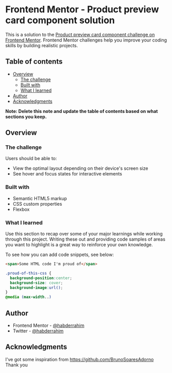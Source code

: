 # Frontend Mentor - Product preview card component solution

This is a solution to the [Product preview card component challenge on Frontend Mentor](https://www.frontendmentor.io/challenges/product-preview-card-component-GO7UmttRfa). Frontend Mentor challenges help you improve your coding skills by building realistic projects. 

## Table of contents

- [Overview](#overview)
  - [The challenge](#the-challenge)
  - [Built with](#built-with)
  - [What I learned](#what-i-learned)
- [Author](#author)
- [Acknowledgments](#acknowledgments)

**Note: Delete this note and update the table of contents based on what sections you keep.**

## Overview

### The challenge

Users should be able to:

- View the optimal layout depending on their device's screen size
- See hover and focus states for interactive elements
### Built with

- Semantic HTML5 markup
- CSS custom properties
- Flexbox
### What I learned

Use this section to recap over some of your major learnings while working through this project. Writing these out and providing code samples of areas you want to highlight is a great way to reinforce your own knowledge.

To see how you can add code snippets, see below:

```html
<span>Some HTML code I'm proud of</span>
```
```css
.proud-of-this-css {
  background-position:center;
  background-size: cover;
  background-image:url();
}
@media (max-width..)
```
## Author
- Frontend Mentor - [@habderrahim](https://www.frontendmentor.io/profile/habderrahim)
- Twitter - [@habderrahim](https://www.twitter.com/habderrahim)
## Acknowledgments
I've got some inspiration from https://github.com/BrunoSoaresAdorno 
Thank you


